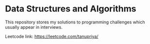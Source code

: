 # Data Structures and Algorithms

This repository stores my solutions to programming challenges which usually appear in interviews. 

Leetcode link: https://leetcode.com/tanupriya/
